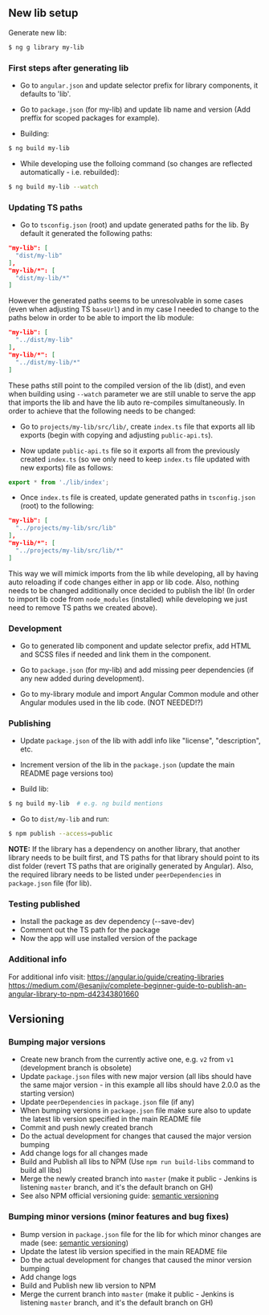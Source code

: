 ## New lib setup
Generate new lib:

```bash
$ ng g library my-lib
```

### First steps after generating lib
- Go to `angular.json` and update selector prefix for library components, it defaults to 'lib'.

- Go to `package.json` (for my-lib) and update lib name and version (Add preffix for scoped packages for example).

- Building:
```bash
$ ng build my-lib
```

- While developing use the folloing command (so changes are reflected automatically - i.e. rebuilded): 
```bash
$ ng build my-lib --watch
```

### Updating TS paths
- Go to `tsconfig.json` (root) and update generated paths for the lib. By default it generated the following paths:
```json
"my-lib": [
  "dist/my-lib"
],
"my-lib/*": [
  "dist/my-lib/*"
]
```
However the generated paths seems to be unresolvable in some cases (even when adjusting TS `baseUrl`) and in my case I needed to change to the paths below in order to be able to import the lib module:
```json
"my-lib": [
  "../dist/my-lib"
],
"my-lib/*": [
  "../dist/my-lib/*"
]
```

These paths still point to the compiled version of the lib (dist), and even when building using `--watch` parameter we are still unable to serve the app that imports the lib and have the lib auto re-compiles simultaneously. 
In order to achieve that the following needs to be changed:
- Go to `projects/my-lib/src/lib/`, create `index.ts` file that exports all lib exports (begin with copying and adjusting `public-api.ts`). 

- Now update `public-api.ts` file so it exports all from the previously created `index.ts` (so we only need to keep `index.ts` file updated with new exports) file as follows:
```typescript
export * from './lib/index';
```

- Once `index.ts` file is created, update generated paths in `tsconfig.json` (root) to the following:
```json
"my-lib": [
  "../projects/my-lib/src/lib"
],
"my-lib/*": [
  "../projects/my-lib/src/lib/*"
]
```

This way we will mimick imports from the lib while developing, all by having auto reloading if code changes either in app or lib code. Also, nothing needs to be changed additionally once decided to publish the lib!
(In order to import lib code from `node_modules` (installed) while developing we just need to remove TS paths we created above).


### Development
- Go to generated lib component and update selector prefix, add HTML and SCSS files if needed and link them in the component.

- Go to `package.json` (for my-lib) and add missing peer dependencies (if any new added during development).

- Go to my-library module and import Angular Common module and other Angular modules used in the lib code. (NOT NEEDED!?)


### Publishing
- Update `package.json` of the lib with addl info like "license", "description", etc.

- Increment version of the lib in the `package.json` (update the main README page versions too)

- Build lib:
```bash
$ ng build my-lib  # e.g. ng build mentions
```

- Go to `dist/my-lib` and run:
```bash
$ npm publish --access=public
```

**NOTE:** If the library has a dependency on another library, that another library needs to be built first, and TS paths for that library should point to its dist folder (revert TS paths that are originally generated by Angular).
Also, the required library needs to be listed under `peerDependencies` in `package.json` file (for lib).


### Testing published
- Install the package as dev dependency (--save-dev)
- Comment out the TS path for the package
- Now the app will use installed version of the package


### Additional info
For additional info visit: 
https://angular.io/guide/creating-libraries
https://medium.com/@esanjiv/complete-beginner-guide-to-publish-an-angular-library-to-npm-d42343801660



## Versioning

### Bumping major versions
- Create new branch from the currently active one, e.g. `v2` from `v1` (development branch is obsolete)
- Update `package.json` files with new major version (all libs should have the same major version - in this example all libs should have 2.0.0 as the starting version)
- Update `peerDependencies` in `package.json` file (if any)
- When bumping versions in `package.json` file make sure also to update the latest lib version specified in the main README file
- Commit and push newly created branch
- Do the actual development for changes that caused the major version bumping
- Add change logs for all changes made
- Build and Publish all libs to NPM (Use `npm run build-libs` command to build all libs)
- Merge the newly created branch into `master` (make it public - Jenkins is listening `master` branch, and it's the default branch on GH)
- See also NPM official versioning guide: [semantic versioning](https://docs.npmjs.com/about-semantic-versioning)

### Bumping minor versions (minor features and bug fixes)
- Bump version in `package.json` file for the lib for which minor changes are made (see: [semantic versioning](https://docs.npmjs.com/about-semantic-versioning))
- Update the latest lib version specified in the main README file
- Do the actual development for changes that caused the minor version bumping
- Add change logs
- Build and Publish new lib version to NPM
- Merge the current branch into `master` (make it public - Jenkins is listening `master` branch, and it's the default branch on GH)